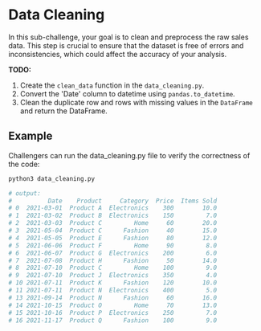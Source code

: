 # Data Cleaning

In this sub-challenge, your goal is to clean and preprocess the raw sales data. This step is crucial to ensure that the dataset is free of errors and inconsistencies, which could affect the accuracy of your analysis.

**TODO:**

1.  Create the `clean_data` function in the `data_cleaning.py`.
2.  Convert the 'Date' column to datetime using `pandas.to_datetime`.
3.  Clean the duplicate row and rows with missing values in the `DataFrame` and return the DataFrame.

## Example

Challengers can run the data_cleaning.py file to verify the correctness of the code:

```bash
python3 data_cleaning.py

# output:
#          Date    Product     Category  Price  Items Sold
# 0  2021-03-01  Product A  Electronics    300        10.0
# 1  2021-03-02  Product B  Electronics    150         7.0
# 2  2021-03-03  Product C         Home     60        20.0
# 3  2021-05-04  Product C      Fashion     40        15.0
# 4  2021-05-05  Product E      Fashion     80        12.0
# 5  2021-06-06  Product F         Home     90         8.0
# 6  2021-06-07  Product G  Electronics    200         6.0
# 7  2021-07-08  Product H      Fashion     50        14.0
# 8  2021-07-10  Product C         Home    100         9.0
# 9  2021-07-10  Product J  Electronics    350         4.0
# 10 2021-07-11  Product K      Fashion    120        10.0
# 11 2021-07-11  Product N  Electronics    400         5.0
# 13 2021-09-14  Product N      Fashion     60        16.0
# 14 2021-10-15  Product O         Home     70        13.0
# 15 2021-10-16  Product P  Electronics    250         7.0
# 16 2021-11-17  Product Q      Fashion    100         9.0
```
